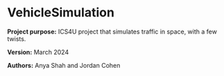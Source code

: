 # VehicleSimulation
**Project purpose:** ICS4U project that simulates traffic in space, with a few twists.

**Version:** March 2024

**Authors:** Anya Shah and Jordan Cohen

